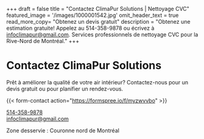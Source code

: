 +++
draft = false
title = "Contactez ClimaPur Solutions | Nettoyage CVC"
featured_image = '/images/1000001542.jpg'
omit_header_text = true
read_more_copy= "Obtenez un devis gratuit"
description = "Obtenez une estimation gratuite! Appelez au 514-358-9878 ou écrivez à infoclimapur@gmail.com. Services professionnels de nettoyage CVC pour la Rive-Nord de Montréal."
+++

# Contactez ClimaPur Solutions

Prêt à améliorer la qualité de votre air intérieur? Contactez-nous pour un devis gratuit ou pour planifier un rendez-vous.

{{< form-contact action="https://formspree.io/f/myzwvvbo" >}}

<a href="tel:+15143589878">514-358-9878</a> <br> infoclimapur@gmail.com

Zone desservie : Couronne nord de Montréal